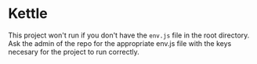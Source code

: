 # Kettle

This project won't run if you don't have the `env.js` file in the root directory. Ask the admin of the repo for the appropriate env.js file with the keys necesary for the project to run correctly.
